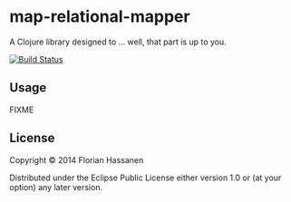 # map-relational-mapper

A Clojure library designed to ... well, that part is up to you.

[![Build Status](https://travis-ci.org/H4ssi/map-relational-mapper.svg?branch=master)](https://travis-ci.org/H4ssi/map-relational-mapper)

## Usage

FIXME

## License

Copyright © 2014 Florian Hassanen

Distributed under the Eclipse Public License either version 1.0 or (at
your option) any later version.
